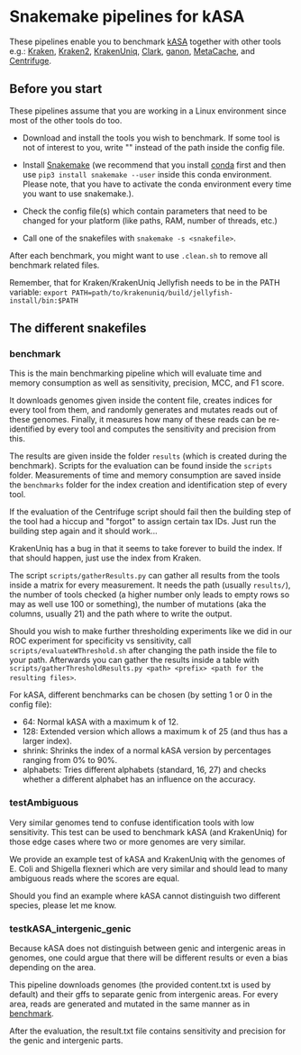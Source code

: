 # Snakemake pipelines for kASA

These pipelines enable you to benchmark [kASA](https://github.com/SilvioWeging/kASA) together with other tools e.g.: [Kraken](https://github.com/DerrickWood/kraken), [Kraken2](https://github.com/DerrickWood/kraken2), [KrakenUniq](https://github.com/fbreitwieser/krakenuniq), [Clark](http://clark.cs.ucr.edu/Overview/), [ganon](https://github.com/pirovc/ganon), [MetaCache](https://github.com/muellan/metacache), and [Centrifuge](https://github.com/DaehwanKimLab/centrifuge).


## Before you start

These pipelines assume that you are working in a Linux environment since most of the other tools do too.

 * Download and install the tools you wish to benchmark. If some tool is not of interest to you, write "" instead of the path inside the config file.

 * Install [Snakemake](https://snakemake.readthedocs.io/en/stable/getting_started/installation.html) (we recommend that you install [conda](https://docs.conda.io/projects/conda/en/latest/user-guide/install/download.html#anaconda-or-miniconda) first and then use `pip3 install snakemake --user` inside this conda environment. Please note, that you have to activate the conda environment every time you want to use snakemake.).

 * Check the config file(s) which contain parameters that need to be changed for your platform (like paths, RAM, number of threads, etc.)

 * Call one of the snakefiles with `snakemake -s <snakefile>`.

After each benchmark, you might want to use `.clean.sh` to remove all benchmark related files.

Remember, that for Kraken/KrakenUniq Jellyfish needs to be in the PATH variable: `export PATH=path/to/krakenuniq/build/jellyfish-install/bin:$PATH`

## The different snakefiles

### benchmark

This is the main benchmarking pipeline which will evaluate time and memory consumption as well as sensitivity, precision, MCC, and F1 score. 

It downloads genomes given inside the content file, creates indices for every tool from them, and randomly generates and mutates reads out of these genomes. Finally, it measures how many of these reads can be re-identified by every tool and computes the sensitivity and precision from this.

The results are given inside the folder `results` (which is created during the benchmark). Scripts for the evaluation can be found inside the `scripts` folder. Measurements of time and memory consumption are saved inside the `benchmarks` folder for the index creation and identification step of every tool.

If the evaluation of the Centrifuge script should fail then the building step of the tool had a hiccup and "forgot" to assign certain tax IDs. Just run the building step again and it should work...

KrakenUniq has a bug in that it seems to take forever to build the index. If that should happen, just use the index from Kraken.

The script `scripts/gatherResults.py` can gather all results from the tools inside a matrix for every measurement. It needs the path (usually `results/`), the number of tools checked (a higher number only leads to empty rows so may as well use 100 or something), the number of mutations (aka the columns, usually 21) and the path where to write the output.

Should you wish to make further thresholding experiments like we did in our ROC experiment for specificity vs sensitivity, call `scripts/evaluateWThreshold.sh` after changing the path inside the file to your path. Afterwards you can gather the results inside a table with `scripts/gatherThresholdResults.py <path> <prefix> <path for the resulting files>`.

For kASA, different benchmarks can be chosen (by setting 1 or 0 in the config file): 
 * 64: Normal kASA with a maximum k of 12.
 * 128: Extended version which allows a maximum k of 25 (and thus has a larger index).
 * shrink: Shrinks the index of a normal kASA version by percentages ranging from 0% to 90%.
 * alphabets: Tries different alphabets (standard, 16, 27) and checks whether a different alphabet has an influence on the accuracy.

### testAmbiguous

Very similar genomes tend to confuse identification tools with low sensitivity. This test can be used to benchmark kASA (and KrakenUniq) for those edge cases where two or more genomes are very similar.

We provide an example test of kASA and KrakenUniq with the genomes of E. Coli and Shigella flexneri which are very similar and should lead to many ambiguous reads where the scores are equal.

Should you find an example where kASA cannot distinguish two different species, please let me know. 

### testkASA_intergenic_genic

Because kASA does not distinguish between genic and intergenic areas in genomes, one could argue that there will be different results or even a bias depending on the area.

This pipeline downloads genomes (the provided content.txt is used by default) and their gffs to separate genic from intergenic areas. For every area, reads are generated and mutated in the same manner as in [benchmark](#benchmark).

After the evaluation, the result.txt file contains sensitivity and precision for the genic and intergenic parts.




